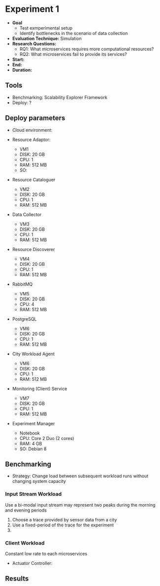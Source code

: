 # Experiment 1

* **Goal**
  * Test exmperimental setup
  * Identify bottlenecks in the scenario of data collection
* **Evaluation Technique:** Simulation
* **Research Questions:**
  * RQ1: What microservices requires more computational resources? 
  * RQ2: What microservices fail to provide its services?
* **Start:**
* **End:**
* **Duration:**

## Tools

* Benchmarking: Scalability Explorer Framework
* Deploy: ?

## Deploy parameters

* Cloud environment: 

* Resource Adaptor:
  * VM1
  * DISK: 20 GB
  * CPU: 1
  * RAM: 512 MB
  * SO: 
* Resource Cataloguer
  * VM2
  * DISK: 20 GB
  * CPU: 1
  * RAM: 512 MB
* Data Collector
  * VM3
  * DISK: 20 GB
  * CPU: 1
  * RAM: 512 MB
* Resource Discoverer
  * VM4
  * DISK: 20 GB
  * CPU: 1
  * RAM: 512 MB
* RabbitMQ
  * VM5
  * DISK: 20 GB
  * CPU: 4
  * RAM: 512 MB
* PostgreSQL
  * VM6
  * DISK: 20 GB
  * CPU: 1
  * RAM: 512 MB
* City Workload Agent
  * VM6
  * DISK: 20 GB
  * CPU: 1
  * RAM: 512 MB
* Monitoring (Client) Service
  * VM7
  * DISK: 20 GB
  * CPU: 1
  * RAM: 512 MB
* Experiment Manager
  * Notebook
  * CPU: Core 2 Duo (2 cores)
  * RAM: 4 GB
  * SO: Debian 8

## Benchmarking

* Strategy: Change load between subsequent workload runs without changing
system capacity

### Input Stream Workload

Use a bi-modal input stream may represent two peaks during the morning and
evening periods

1. Choose a trace provided by sensor data from a city
2. Use a fixed-period of the trace for the experiment
3. 

### Client Workload

Constant low rate to each microservices
  * Actuator Controller:

## Results

